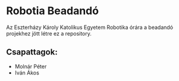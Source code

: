 # Robotia Beadandó

Az Eszterházy Károly Katolikus Egyetem Robotika órára a beadandó projekhez jött létre ez a repository.

## Csapattagok:
- Molnár Péter 
- Iván Ákos